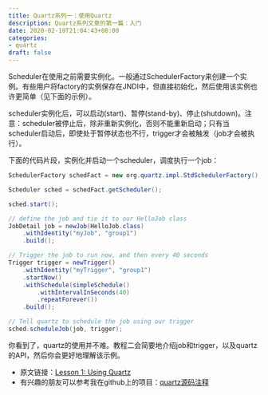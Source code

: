 ```yaml
---
title: Quartz系列一：使用Quartz
description: Quartz系列文章的第一篇：入门
date: 2020-02-19T21:04:43+08:00
categories:
- quartz
draft: false
---
```


Scheduler在使用之前需要实例化。一般通过SchedulerFactory来创建一个实例。有些用户将factory的实例保存在JNDI中，但直接初始化，然后使用该实例也许更简单（见下面的示例）。

scheduler实例化后，可以启动(start)、暂停(stand-by)、停止(shutdown)。注意：scheduler被停止后，除非重新实例化，否则不能重新启动；只有当scheduler启动后，即使处于暂停状态也不行，trigger才会被触发（job才会被执行）。

下面的代码片段，实例化并启动一个scheduler，调度执行一个job：

```java
SchedulerFactory schedFact = new org.quartz.impl.StdSchedulerFactory();

Scheduler sched = schedFact.getScheduler();

sched.start();

// define the job and tie it to our HelloJob class
JobDetail job = newJob(HelloJob.class)
    .withIdentity("myJob", "group1")
    .build();

// Trigger the job to run now, and then every 40 seconds
Trigger trigger = newTrigger()
    .withIdentity("myTrigger", "group1")
    .startNow()
    .withSchedule(simpleSchedule()
        .withIntervalInSeconds(40)
        .repeatForever())
    .build();

// Tell quartz to schedule the job using our trigger
sched.scheduleJob(job, trigger);
```

你看到了，quartz的使用并不难。教程二会简要地介绍job和trigger，以及quartz的API，然后你会更好地理解该示例。

- 原文链接：[Lesson 1: Using Quartz](http://www.quartz-scheduler.org/documentation/2.4.0-SNAPSHOT/tutorials/tutorial-lesson-01.html)
- 有兴趣的朋友可以参考我在github上的项目：[quartz源码注释](https://github.com/nkcoder/quartz-explained)